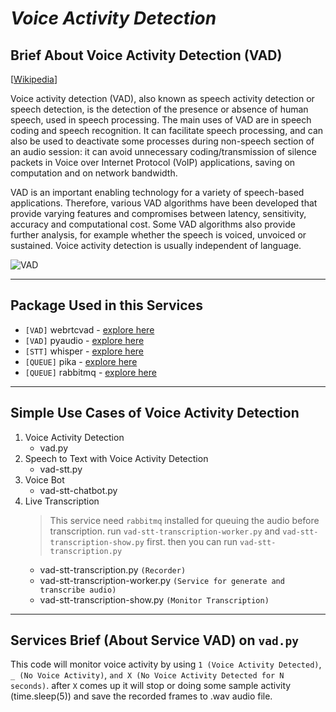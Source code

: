 # _**Voice Activity Detection**_

## **Brief About Voice Activity Detection (VAD)**
[[Wikipedia](https://en.wikipedia.org/wiki/Voice_activity_detection)]

Voice activity detection (VAD), also known as speech activity detection or speech detection, is the detection of the presence or absence of human speech, used in speech processing. The main uses of VAD are in speech coding and speech recognition. It can facilitate speech processing, and can also be used to deactivate some processes during non-speech section of an audio session: it can avoid unnecessary coding/transmission of silence packets in Voice over Internet Protocol (VoIP) applications, saving on computation and on network bandwidth.

VAD is an important enabling technology for a variety of speech-based applications. Therefore, various VAD algorithms have been developed that provide varying features and compromises between latency, sensitivity, accuracy and computational cost. Some VAD algorithms also provide further analysis, for example whether the speech is voiced, unvoiced or sustained. Voice activity detection is usually independent of language.

![VAD](https://github.com/hanifabd/voice-activity-detection-vad-realtime/blob/master/assets/q4E6R.png)

---

## **Package Used in this Services**
- `[VAD]` webrtcvad - [explore here](https://pypi.org/project/webrtcvad/)
- `[VAD]` pyaudio - [explore here](https://pypi.org/project/PyAudio/)
- `[STT]` whisper - [explore here](https://github.com/openai/whisper)
- `[QUEUE]` pika - [explore here](https://pypi.org/project/pika/)
- `[QUEUE]` rabbitmq - [explore here](https://www.rabbitmq.com/)

---

## **Simple Use Cases of Voice Activity Detection**
1. Voice Activity Detection
    - vad.py
2. Speech to Text with Voice Activity Detection
    - vad-stt.py
3. Voice Bot
    - vad-stt-chatbot.py
4. Live Transcription
    > This service need `rabbitmq` installed for queuing the audio before transcription. run `vad-stt-transcription-worker.py` and `vad-stt-transcription-show.py` first. then you can run `vad-stt-transcription.py`
    - vad-stt-transcription.py `(Recorder)`
    - vad-stt-transcription-worker.py `(Service for generate and transcribe audio)`
    - vad-stt-transcription-show.py `(Monitor Transcription)`

---

## **Services Brief (About Service VAD) on `vad.py`**

This code will monitor voice activity by using `1 (Voice Activity Detected)`, `_ (No Voice Activity)`, `and X (No Voice Activity Detected for N seconds)`. after `X` comes up it will stop or doing some sample activity (time.sleep(5)) and save the recorded frames to .wav audio file.